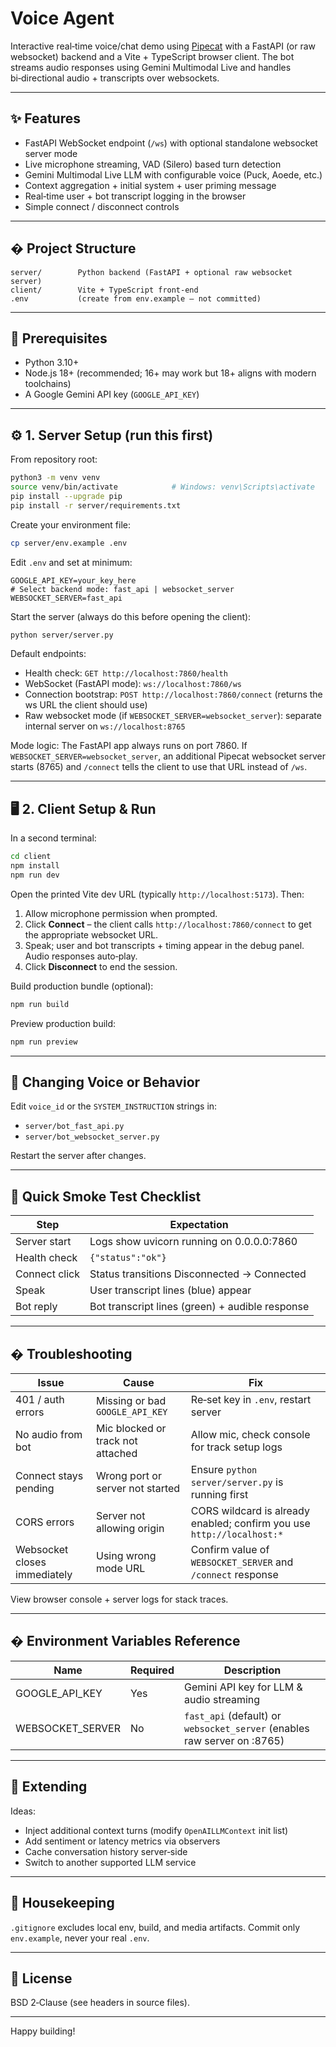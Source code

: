 # Voice Agent

Interactive real‑time voice/chat demo using [Pipecat](https://github.com/pipecat-ai) with a FastAPI (or raw websocket) backend and a Vite + TypeScript browser client. The bot streams audio responses using Gemini Multimodal Live and handles bi‑directional audio + transcripts over websockets.

---
## ✨ Features
* FastAPI WebSocket endpoint (`/ws`) with optional standalone websocket server mode
* Live microphone streaming, VAD (Silero) based turn detection
* Gemini Multimodal Live LLM with configurable voice (Puck, Aoede, etc.)
* Context aggregation + initial system + user priming message
* Real‑time user + bot transcript logging in the browser
* Simple connect / disconnect controls

---
## � Project Structure
```
server/        Python backend (FastAPI + optional raw websocket server)
client/        Vite + TypeScript front-end
.env           (create from env.example – not committed)
```

---
## 🔑 Prerequisites
* Python 3.10+
* Node.js 18+ (recommended; 16+ may work but 18+ aligns with modern toolchains)
* A Google Gemini API key (`GOOGLE_API_KEY`)

---
## ⚙️ 1. Server Setup (run this first)
From repository root:

```bash
python3 -m venv venv
source venv/bin/activate            # Windows: venv\Scripts\activate
pip install --upgrade pip
pip install -r server/requirements.txt
```

Create your environment file:
```bash
cp server/env.example .env
```
Edit `.env` and set at minimum:
```
GOOGLE_API_KEY=your_key_here
# Select backend mode: fast_api | websocket_server
WEBSOCKET_SERVER=fast_api
```

Start the server (always do this before opening the client):
```bash
python server/server.py
```

Default endpoints:
* Health check: `GET http://localhost:7860/health`
* WebSocket (FastAPI mode): `ws://localhost:7860/ws`
* Connection bootstrap: `POST http://localhost:7860/connect` (returns the ws URL the client should use)
* Raw websocket mode (if `WEBSOCKET_SERVER=websocket_server`): separate internal server on `ws://localhost:8765`

Mode logic: The FastAPI app always runs on port 7860. If `WEBSOCKET_SERVER=websocket_server`, an additional Pipecat websocket server starts (8765) and `/connect` tells the client to use that URL instead of `/ws`.

---
## 🖥 2. Client Setup & Run
In a second terminal:
```bash
cd client
npm install
npm run dev
```

Open the printed Vite dev URL (typically `http://localhost:5173`). Then:
1. Allow microphone permission when prompted.
2. Click **Connect** – the client calls `http://localhost:7860/connect` to get the appropriate websocket URL.
3. Speak; user and bot transcripts + timing appear in the debug panel. Audio responses auto‑play.
4. Click **Disconnect** to end the session.

Build production bundle (optional):
```bash
npm run build
```
Preview production build:
```bash
npm run preview
```

---
## 🔄 Changing Voice or Behavior
Edit `voice_id` or the `SYSTEM_INSTRUCTION` strings in:
* `server/bot_fast_api.py`
* `server/bot_websocket_server.py`

Restart the server after changes.

---
## 🧪 Quick Smoke Test Checklist
| Step | Expectation |
|------|-------------|
| Server start | Logs show uvicorn running on 0.0.0.0:7860 |
| Health check | `{"status":"ok"}` |
| Connect click | Status transitions Disconnected → Connected |
| Speak | User transcript lines (blue) appear |
| Bot reply | Bot transcript lines (green) + audible response |

---
## � Troubleshooting
| Issue | Cause | Fix |
|-------|-------|-----|
| 401 / auth errors | Missing or bad `GOOGLE_API_KEY` | Re‑set key in `.env`, restart server |
| No audio from bot | Mic blocked or track not attached | Allow mic, check console for track setup logs |
| Connect stays pending | Wrong port or server not started | Ensure `python server/server.py` is running first |
| CORS errors | Server not allowing origin | CORS wildcard is already enabled; confirm you use `http://localhost:*` |
| Websocket closes immediately | Using wrong mode URL | Confirm value of `WEBSOCKET_SERVER` and `/connect` response |

View browser console + server logs for stack traces.

---
## � Environment Variables Reference
| Name | Required | Description |
|------|----------|-------------|
| GOOGLE_API_KEY | Yes | Gemini API key for LLM & audio streaming |
| WEBSOCKET_SERVER | No | `fast_api` (default) or `websocket_server` (enables raw server on :8765) |

---
## 🚀 Extending
Ideas:
* Inject additional context turns (modify `OpenAILLMContext` init list)
* Add sentiment or latency metrics via observers
* Cache conversation history server‑side
* Switch to another supported LLM service

---
## 🧹 Housekeeping
`.gitignore` excludes local env, build, and media artifacts. Commit only `env.example`, never your real `.env`.

---
## 📜 License
BSD 2‑Clause (see headers in source files).

---
Happy building! 